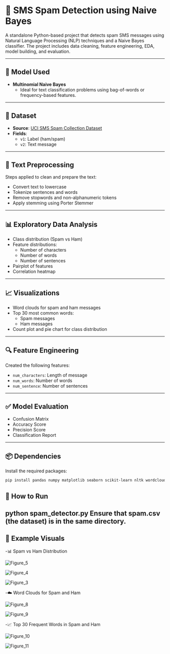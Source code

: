 # 📩 SMS Spam Detection using Naive Bayes

A standalone Python-based project that detects spam SMS messages using Natural Language Processing (NLP) techniques and a Naive Bayes classifier. The project includes data cleaning, feature engineering, EDA, model building, and evaluation.

---

## 🧠 Model Used

- **Multinomial Naive Bayes**
  - Ideal for text classification problems using bag-of-words or frequency-based features.

---

## 📂 Dataset

- **Source**: [UCI SMS Spam Collection Dataset](https://archive.ics.uci.edu/ml/datasets/sms+spam+collection)
- **Fields**:
  - `v1`: Label (ham/spam)
  - `v2`: Text message

---

## 🧼 Text Preprocessing

Steps applied to clean and prepare the text:
- Convert text to lowercase
- Tokenize sentences and words
- Remove stopwords and non-alphanumeric tokens
- Apply stemming using Porter Stemmer

---

## 📊 Exploratory Data Analysis

- Class distribution (Spam vs Ham)
- Feature distributions:
  - Number of characters
  - Number of words
  - Number of sentences
- Pairplot of features
- Correlation heatmap

---

## 📈 Visualizations

- Word clouds for spam and ham messages
- Top 30 most common words:
  - Spam messages
  - Ham messages
- Count plot and pie chart for class distribution

---

## 🔍 Feature Engineering

Created the following features:
- `num_characters`: Length of message
- `num_words`: Number of words
- `num_sentence`: Number of sentences

---

## ✅ Model Evaluation

- Confusion Matrix
- Accuracy Score
- Precision Score
- Classification Report

---

## 📦 Dependencies

Install the required packages:

```bash
pip install pandas numpy matplotlib seaborn scikit-learn nltk wordcloud
```
## 🚀 How to Run
python spam_detector.py
Ensure that spam.csv (the dataset) is in the same directory.
 ---
 ## 📸 Example Visuals
 
-📊 Spam vs Ham Distribution

![Figure_5](https://github.com/user-attachments/assets/29391768-3622-48b7-9d80-cd074a9ebb20)

![Figure_4](https://github.com/user-attachments/assets/2b41cccd-443e-4bb8-a928-e55b7b94423a)

![Figure_3](https://github.com/user-attachments/assets/fbff9113-5248-465b-a08a-45ba922a7018)

-☁️ Word Clouds for Spam and Ham

![Figure_8](https://github.com/user-attachments/assets/7d530d9b-b780-496e-989c-5aa31b742b40)

![Figure_9](https://github.com/user-attachments/assets/bc0fff45-ea26-4feb-8480-791a56703d69)


-📈 Top 30 Frequent Words in Spam and Ham

![Figure_10](https://github.com/user-attachments/assets/dfcc8126-24cb-488b-ac9c-3c92b2649d40)

![Figure_11](https://github.com/user-attachments/assets/4926f7cb-293e-4c35-95c5-6474050b7b9d)


